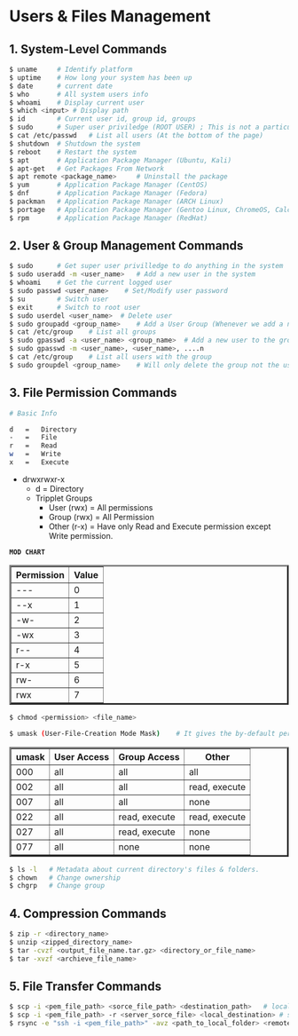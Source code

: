 # Users & Files Management

## 1. System-Level Commands

```bash
$ uname     # Identify platform
$ uptime    # How long your system has been up
$ date      # current date
$ who       # All system users info
$ whoami    # Display current user
$ which <input> # Display path
$ id        # Current user id, group id, groups
$ sudo      # Super user priviledge (ROOT USER) ; This is not a particular user, its a group instead who has all permissions to do anything with the system.
$ cat /etc/passwd   # List all users (At the bottom of the page)
$ shutdown  # Shutdown the system
$ reboot    # Restart the system
$ apt       # Application Package Manager (Ubuntu, Kali)
$ apt-get   # Get Packages From Network
$ apt remote <package_name>     # Uninstall the package
$ yum       # Application Package Manager (CentOS)
$ dnf       # Application Package Manager (Fedora)
$ packman   # Application Package Manager (ARCH Linux)
$ portage   # Application Package Manager (Gentoo Linux, ChromeOS, Calculate, Sabayon, etc)
$ rpm       # Application Package Manager (RedHat)
```

## 2. User & Group Management Commands

```bash
$ sudo      # Get super user privilledge to do anything in the system
$ sudo useradd -m <user_name>   # Add a new user in the system
$ whoami    # Get the current logged user
$ sudo passwd <user_name>    # Set/Modify user password
$ su        # Switch user
$ exit      # Switch to root user
$ sudo userdel <user_name>  # Delete user
$ sudo groupadd <group_name>    # Add a User Group (Whenever we add a new user/group system treats the user as a group and creates a new group of the user name)
$ cat /etc/group    # List all groups
$ sudo gpasswd -a <user_name> <group_name>  # Add a new user to the group
$ sudo gpasswd -m <user_name>, <user_name>, ....n
$ cat /etc/group    # List all users with the group
$ sudo groupdel <group_name>    # Will only delete the group not the user
```

## 3. File Permission Commands

```bash
# Basic Info

d   =   Directory
-   =   File
r   =   Read
w   =   Write
x   =   Execute
```

- drwxrwxr-x
  - d = Directory
  - Tripplet Groups
    - User (rwx) = All permissions
    - Group (rwx) = All Permission
    - Other (r-x) = Have only Read and Execute permission except Write permission.

**`MOD CHART`**

<!--
| Column 1 | Column 2 |
| :------: | :------: |
|   ---    |    0     |
|   --x    |    1     |
|   -w-    |    2     |
|   -wx    |    3     |
|   r--    |    4     |
|   r-x    |    5     |
|   rw-    |    6     |
|   rwx    |    7     | -->

<table border="3">
  <tr>
    <th>Permission</th>
    <th>Value</th>
  </tr>
  <tr>
    <td>---</td>
    <td>0</td>
  </tr>
  <tr>
    <td>--x</td>
    <td>1</td>
  </tr>
  <tr>
    <td>-w-</td>
    <td>2</td>
  </tr>
  <tr>
    <td>-wx</td>
    <td>3</td>
  </tr>
  <tr>
    <td>r--</td>
    <td>4</td>
  </tr>
  <tr>
    <td>r-x</td>
    <td>5</td>
  </tr>
  <tr>
    <td>rw-</td>
    <td>6</td>
  </tr>
  <tr>
    <td>rwx</td>
    <td>7</td>
  </tr>
</table>

```bash
$ chmod <permission> <file_name>
```

```bash
$ umask (User-File-Creation Mode Mask)    # It gives the by-default permissions value of a newly created file or directory.
```

<table border="3">
  <tr>
    <th>umask</th>
    <th>User Access</th>
    <th>Group Access</th>
    <th>Other</th>
  </tr>
  <tr>
    <td>000</td>
    <td>all</td>
    <td>all</td>
    <td>all</td>
  </tr>
  <tr>
    <td>002</td>
    <td>all</td>
    <td>all</td>
    <td>read, execute</td>
  </tr>
  <tr>
    <td>007</td>
    <td>all</td>
    <td>all</td>
    <td>none</td>
  </tr>
  <tr>
    <td>022</td>
    <td>all</td>
    <td>read, execute</td>
    <td>read, execute</td>
  </tr>
  <tr>
    <td>027</td>
    <td>all</td>
    <td>read, execute</td>
    <td>none</td>
  </tr>
  <tr>
    <td>077</td>
    <td>all</td>
    <td>none</td>
    <td>none</td>
  </tr>
</table>

```bash
$ ls -l   # Metadata about current directory's files & folders.
$ chown   # Change ownership
$ chgrp   # Change group
```

## 4. Compression Commands

```bash
$ zip -r <directory_name>
$ unzip <zipped_directory_name>
$ tar -cvzf <output_file_name.tar.gz> <directory_or_file_name>
$ tar -xvzf <archieve_file_name>
```

## 5. File Transfer Commands

```bash
$ scp -i <pem_file_path> <sorce_file_path> <destination_path>   # local to server
$ scp -i <pem_file_path> -r <server_sorce_file> <local_destination> # server to local
$ rsync -e "ssh -i <pem_file_path>" -avz <path_to_local_folder> <remote_server_path>
```
